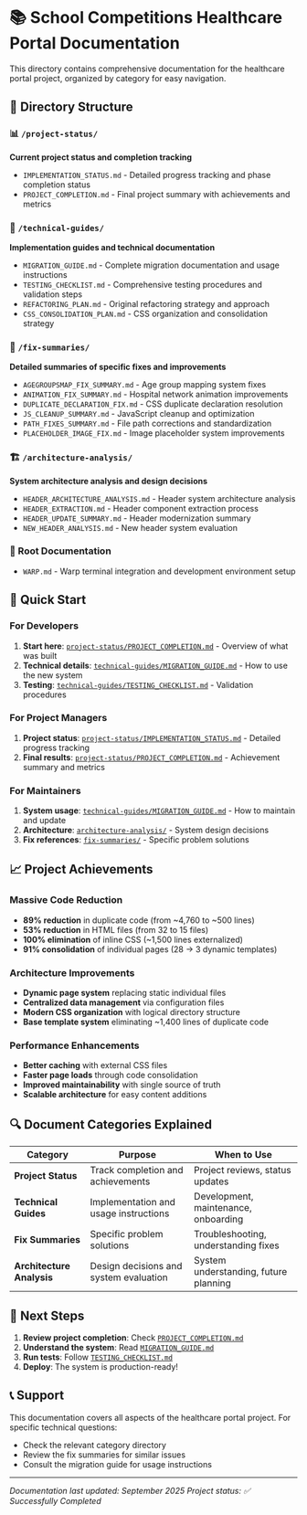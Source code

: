 # 📚 School Competitions Healthcare Portal Documentation

This directory contains comprehensive documentation for the healthcare portal project, organized by category for easy navigation.

## 📁 Directory Structure

### 📊 `/project-status/`
**Current project status and completion tracking**
- `IMPLEMENTATION_STATUS.md` - Detailed progress tracking and phase completion status
- `PROJECT_COMPLETION.md` - Final project summary with achievements and metrics

### 📖 `/technical-guides/`
**Implementation guides and technical documentation**
- `MIGRATION_GUIDE.md` - Complete migration documentation and usage instructions
- `TESTING_CHECKLIST.md` - Comprehensive testing procedures and validation steps
- `REFACTORING_PLAN.md` - Original refactoring strategy and approach
- `CSS_CONSOLIDATION_PLAN.md` - CSS organization and consolidation strategy

### 🔧 `/fix-summaries/`
**Detailed summaries of specific fixes and improvements**
- `AGEGROUPSMAP_FIX_SUMMARY.md` - Age group mapping system fixes
- `ANIMATION_FIX_SUMMARY.md` - Hospital network animation improvements
- `DUPLICATE_DECLARATION_FIX.md` - CSS duplicate declaration resolution
- `JS_CLEANUP_SUMMARY.md` - JavaScript cleanup and optimization
- `PATH_FIXES_SUMMARY.md` - File path corrections and standardization
- `PLACEHOLDER_IMAGE_FIX.md` - Image placeholder system improvements

### 🏗️ `/architecture-analysis/`
**System architecture analysis and design decisions**
- `HEADER_ARCHITECTURE_ANALYSIS.md` - Header system architecture analysis
- `HEADER_EXTRACTION.md` - Header component extraction process
- `HEADER_UPDATE_SUMMARY.md` - Header modernization summary
- `NEW_HEADER_ANALYSIS.md` - New header system evaluation

### 📝 Root Documentation
- `WARP.md` - Warp terminal integration and development environment setup

## 🎯 Quick Start

### For Developers
1. **Start here**: [`project-status/PROJECT_COMPLETION.md`](./project-status/PROJECT_COMPLETION.md) - Overview of what was built
2. **Technical details**: [`technical-guides/MIGRATION_GUIDE.md`](./technical-guides/MIGRATION_GUIDE.md) - How to use the new system
3. **Testing**: [`technical-guides/TESTING_CHECKLIST.md`](./technical-guides/TESTING_CHECKLIST.md) - Validation procedures

### For Project Managers
1. **Project status**: [`project-status/IMPLEMENTATION_STATUS.md`](./project-status/IMPLEMENTATION_STATUS.md) - Detailed progress tracking
2. **Final results**: [`project-status/PROJECT_COMPLETION.md`](./project-status/PROJECT_COMPLETION.md) - Achievement summary and metrics

### For Maintainers
1. **System usage**: [`technical-guides/MIGRATION_GUIDE.md`](./technical-guides/MIGRATION_GUIDE.md) - How to maintain and update
2. **Architecture**: [`architecture-analysis/`](./architecture-analysis/) - System design decisions
3. **Fix references**: [`fix-summaries/`](./fix-summaries/) - Specific problem solutions

## 📈 Project Achievements

### Massive Code Reduction
- **89% reduction** in duplicate code (from ~4,760 to ~500 lines)
- **53% reduction** in HTML files (from 32 to 15 files)
- **100% elimination** of inline CSS (~1,500 lines externalized)
- **91% consolidation** of individual pages (28 → 3 dynamic templates)

### Architecture Improvements
- **Dynamic page system** replacing static individual files
- **Centralized data management** via configuration files
- **Modern CSS organization** with logical directory structure
- **Base template system** eliminating ~1,400 lines of duplicate code

### Performance Enhancements
- **Better caching** with external CSS files
- **Faster page loads** through code consolidation
- **Improved maintainability** with single source of truth
- **Scalable architecture** for easy content additions

## 🔍 Document Categories Explained

| Category | Purpose | When to Use |
|----------|---------|-------------|
| **Project Status** | Track completion and achievements | Project reviews, status updates |
| **Technical Guides** | Implementation and usage instructions | Development, maintenance, onboarding |
| **Fix Summaries** | Specific problem solutions | Troubleshooting, understanding fixes |
| **Architecture Analysis** | Design decisions and system evaluation | System understanding, future planning |

## 🚀 Next Steps

1. **Review project completion**: Check [`PROJECT_COMPLETION.md`](./project-status/PROJECT_COMPLETION.md)
2. **Understand the system**: Read [`MIGRATION_GUIDE.md`](./technical-guides/MIGRATION_GUIDE.md)  
3. **Run tests**: Follow [`TESTING_CHECKLIST.md`](./technical-guides/TESTING_CHECKLIST.md)
4. **Deploy**: The system is production-ready!

## 📞 Support

This documentation covers all aspects of the healthcare portal project. For specific technical questions:
- Check the relevant category directory
- Review the fix summaries for similar issues
- Consult the migration guide for usage instructions

---
*Documentation last updated: September 2025*
*Project status: ✅ Successfully Completed*
